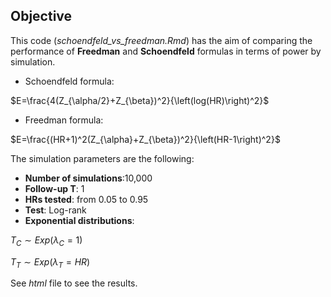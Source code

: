 ## Objective

This code (*schoendfeld_vs_freedman.Rmd*) has the aim of comparing the performance of **Freedman** and **Schoendfeld** formulas in terms of power by simulation.

- Schoendfeld formula:

$E=\frac{4(Z_{\alpha/2}+Z_{\beta})^2}{\left(log(HR)\right)^2}$

- Freedman formula:

$E=\frac{(HR+1)^2(Z_{\alpha}+Z_{\beta})^2}{\left(HR-1\right)^2}$


The simulation parameters are the following:

- **Number of simulations**:10,000
- **Follow-up &Tau;**: 1
- **HRs tested**: from 0.05 to 0.95
- **Test**: Log-rank
- **Exponential distributions**:

$T_C \sim Exp(\lambda_C=1)$

$T_T \sim Exp(\lambda_T=HR)$

See *html* file to see the results.
